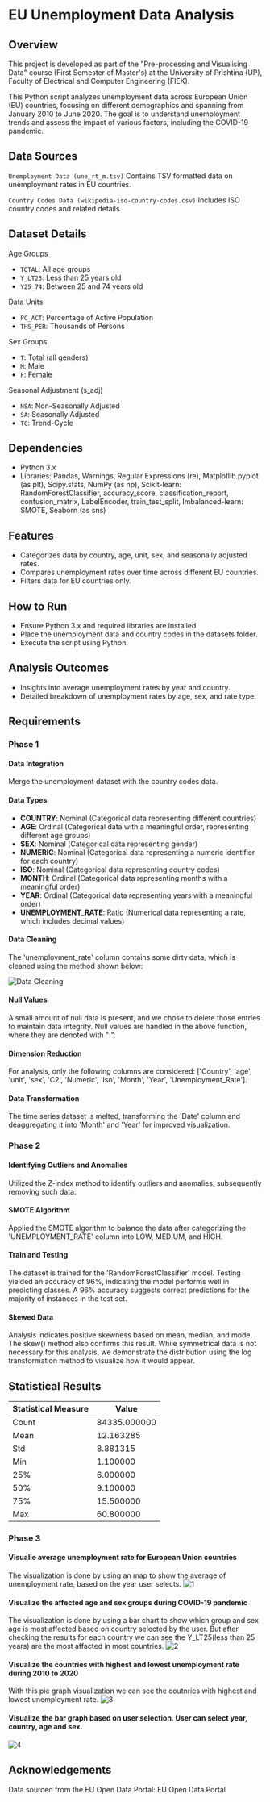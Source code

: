 # EU Unemployment Data Analysis
## Overview
This project is developed as part of the "Pre-processing and Visualising Data" course (First Semester of Master's) at the University of Prishtina (UP), Faculty of Electrical and Computer Engineering (FIEK).

This Python script analyzes unemployment data across European Union (EU) countries, focusing on different demographics and spanning from January 2010 to June 2020. The goal is to understand unemployment trends and assess the impact of various factors, including the COVID-19 pandemic.

## Data Sources
`Unemployment Data (une_rt_m.tsv)`
Contains TSV formatted data on unemployment rates in EU countries.

`Country Codes Data (wikipedia-iso-country-codes.csv)`
Includes ISO country codes and related details.

## Dataset Details
Age Groups
- `TOTAL`: All age groups
- `Y_LT25`: Less than 25 years old
- `Y25_74`: Between 25 and 74 years old

Data Units
- `PC_ACT`: Percentage of Active Population
- `THS_PER`: Thousands of Persons

Sex Groups
- `T`: Total (all genders)
- `M`: Male
- `F`: Female

Seasonal Adjustment (s_adj)
- `NSA`: Non-Seasonally Adjusted
- `SA`: Seasonally Adjusted
- `TC`: Trend-Cycle

## Dependencies
- Python 3.x
- Libraries: Pandas, Warnings, Regular Expressions (re), Matplotlib.pyplot (as plt), Scipy.stats, NumPy (as np), Scikit-learn: RandomForestClassifier, accuracy_score, classification_report, confusion_matrix, LabelEncoder, train_test_split, Imbalanced-learn: SMOTE, Seaborn (as sns)  

## Features
- Categorizes data by country, age, unit, sex, and seasonally adjusted rates.
- Compares unemployment rates over time across different EU countries.
- Filters data for EU countries only.

## How to Run
- Ensure Python 3.x and required libraries are installed.
- Place the unemployment data and country codes in the datasets folder.
- Execute the script using Python.

## Analysis Outcomes
- Insights into average unemployment rates by year and country.
- Detailed breakdown of unemployment rates by age, sex, and rate type.


## Requirements

### Phase 1

#### Data Integration
Merge the unemployment dataset with the country codes data.

#### Data Types
- **COUNTRY**: Nominal (Categorical data representing different countries)
- **AGE**: Ordinal (Categorical data with a meaningful order, representing different age groups)
- **SEX**: Nominal (Categorical data representing gender)
- **NUMERIC**: Nominal (Categorical data representing a numeric identifier for each country)
- **ISO**: Nominal (Categorical data representing country codes)
- **MONTH**: Ordinal (Categorical data representing months with a meaningful order)
- **YEAR**: Ordinal (Categorical data representing years with a meaningful order)
- **UNEMPLOYMENT_RATE**: Ratio (Numerical data representing a rate, which includes decimal values)

#### Data Cleaning
The 'unemployment_rate' column contains some dirty data, which is cleaned using the method shown below:

![Data Cleaning](image.png)

#### Null Values
A small amount of null data is present, and we chose to delete those entries to maintain data integrity. Null values are handled in the above function, where they are denoted with ":".

#### Dimension Reduction
For analysis, only the following columns are considered: ['Country', 'age', 'unit', 'sex', 'C2', 'Numeric', 'Iso', 'Month', 'Year', 'Unemployment_Rate'].

#### Data Transformation
The time series dataset is melted, transforming the 'Date' column and deaggregating it into 'Month' and 'Year' for improved visualization.

### Phase 2

#### Identifying Outliers and Anomalies
Utilized the Z-index method to identify outliers and anomalies, subsequently removing such data.

#### SMOTE Algorithm
Applied the SMOTE algorithm to balance the data after categorizing the 'UNEMPLOYMENT_RATE' column into LOW, MEDIUM, and HIGH.

#### Train and Testing
The dataset is trained for the 'RandomForestClassifier' model. Testing yielded an accuracy of 96%, indicating the model performs well in predicting classes. A 96% accuracy suggests correct predictions for the majority of instances in the test set.

#### Skewed Data
Analysis indicates positive skewness based on mean, median, and mode. The skew() method also confirms this result. While symmetrical data is not necessary for this analysis, we demonstrate the distribution using the log transformation method to visualize how it would appear.

## Statistical Results

| Statistical Measure | Value          |
|----------------------|----------------|
| Count                | 84335.000000   |
| Mean                 | 12.163285      |
| Std                  | 8.881315       |
| Min                  | 1.100000       |
| 25%                  | 6.000000       |
| 50%                  | 9.100000       |
| 75%                  | 15.500000      |
| Max                  | 60.800000      |

### Phase 3

#### Visualie average unemployment rate for European Union countries
The visualization is done by using an map to show the average of unemployment rate, based on the year user selects.
![1](1.png)

#### Visualize the affected age and sex groups during COVID-19 pandemic
The visualization is done by using a bar chart to show which group and sex age is most affected based on country selected by the user. But after checking the results for each country we can see the Y_LT25(less than 25 years) are the most affacted in most countries.
![2](2.png)

#### Visualize the countries with highest and lowest unemployment rate during 2010 to 2020
With this pie graph visualization we can see the coutnries with highest and lowest unemployment rate.
![3](3.png)

#### Visualize the bar graph based on user selection. User can select year, country, age and sex.
![4](4.png)


## Acknowledgements
Data sourced from the EU Open Data Portal: EU Open Data Portal